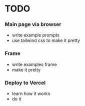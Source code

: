 # TODO

### Main page via browser
 - write example prompts
 - use tailwind css to make it pretty

### Frame
 - write examples frame
 - make it pretty

### Deploy to Vercel
 - learn how it works
 - do it